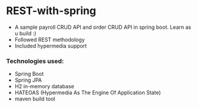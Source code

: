 # REST-with-spring

- A sample payroll CRUD API and order CRUD API in spring boot. Learn as u build :)
- Followed REST methodology
- Included hypermedia support

### Technologies used:

- Spring Boot
- Spring JPA
- H2 in-memory database
- HATEOAS (Hypermedia As The Engine Of Application State)
- maven build tool
